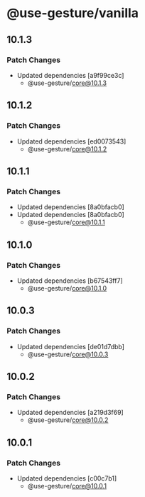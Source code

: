 # @use-gesture/vanilla

## 10.1.3

### Patch Changes

- Updated dependencies [a9f99ce3c]
  - @use-gesture/core@10.1.3

## 10.1.2

### Patch Changes

- Updated dependencies [ed0073543]
  - @use-gesture/core@10.1.2

## 10.1.1

### Patch Changes

- Updated dependencies [8a0bfacb0]
- Updated dependencies [8a0bfacb0]
  - @use-gesture/core@10.1.1

## 10.1.0

### Patch Changes

- Updated dependencies [b67543ff7]
  - @use-gesture/core@10.1.0

## 10.0.3

### Patch Changes

- Updated dependencies [de01d7dbb]
  - @use-gesture/core@10.0.3

## 10.0.2

### Patch Changes

- Updated dependencies [a219d3f69]
  - @use-gesture/core@10.0.2

## 10.0.1

### Patch Changes

- Updated dependencies [c00c7b1]
  - @use-gesture/core@10.0.1
